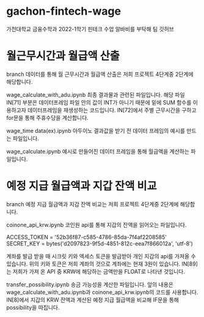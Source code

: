# gachon-fintech-wage
가천대학교 금융수학과 2022-1학기 핀테크 수업 알바비를 부탁해 팀 깃허브


# 월근무시간과 월급액 산출
branch 데이터를 통해 월 근무시간과 월급액 산출은 저희 프로젝트 4단계중 2단계에 해당합니다.

wage_calculate_with_adu.ipynb
최종 결과물과 관련된 파일입니다.
해당 파일 IN[71] 부분은 데이터프레임 파일 안의 값이 INT가 아니기 때문에 밑에 SUM 함수를 이용하고자 데이터프레임을 재생성하는 코드입니다.
IN[72]에서 주별 근무시간을 구하고 for문을 통해 주휴수당을 계산합니다.

wage_time data(ex).ipynb
아두이노 결과값을 받기 전 데이터 프레임의 예시를 만드는 파일입니다.

wage_calculate.ipynb
예시로 만들어진 데이터 프레임을 통해 월급액을 계산하는 파일입니다.



# 예정 지급 월급액과 지갑 잔액 비교
branch 예정 지급 월급액과 지갑 잔액 비교는 저희 프로젝트 4단계중 2단계에 해당합니다.


coinone_api_krw.ipynb 
코인원 api를 통해 지갑의 잔액을 읽어오는 파일입니다.

ACCESS_TOKEN = '52b36f87-c585-4786-85da-7f4af2208585'
SECRET_KEY = bytes('d2097823-9f5d-4851-812c-eea7f866012a', 'utf-8') 

계좌를 발급 받을 때 시크릿 키와 엑세스 토큰을 발급받아 개인 지갑의 api를 가져올 수 있습니다. 위의 키와 토큰은 저희 계좌의 것으로 계좌에는 현재 3원이 있습니다.
IN[89]는 저희가 가져 온 API 중 KRW에 해당하는 금액만을 FLOAT로 나타낸 것입니다.


transfer_possibility.ipynb
송금 가능성을 계산한 파일입니다.
앞의 내용은 wage_calculate_with_adu.ipynb과 coinone_api_krw.ipynb의 코드를 사용합니다.
IN[8]에서 지갑의 KRW 잔액과 계산된 예정 지급 월급액을 비교해 IF문을 통해 possibility을 따집니다.
